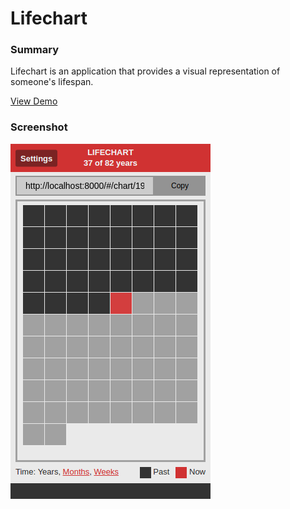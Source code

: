 # Lifechart #

### Summary ###
Lifechart is an application that provides a visual representation of someone's lifespan. 

[View Demo](http://benjamingale.ca/demo/lifechart/#)
### Screenshot ###
![Alt text](./screenshot.png)
